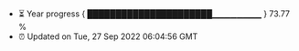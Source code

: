 - ⏳ Year progress { ██████████████████████▁▁▁▁▁▁▁▁ } 73.77 %
- ⏰ Updated on Tue, 27 Sep 2022 06:04:56 GMT


